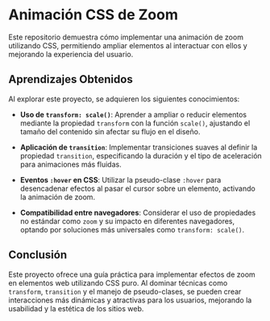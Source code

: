 # Animación CSS de Zoom

Este repositorio demuestra cómo implementar una animación de zoom utilizando CSS, permitiendo ampliar elementos al interactuar con ellos y mejorando la experiencia del usuario.

## Aprendizajes Obtenidos

Al explorar este proyecto, se adquieren los siguientes conocimientos:

- **Uso de `transform: scale()`**: Aprender a ampliar o reducir elementos mediante la propiedad `transform` con la función `scale()`, ajustando el tamaño del contenido sin afectar su flujo en el diseño.

- **Aplicación de `transition`**: Implementar transiciones suaves al definir la propiedad `transition`, especificando la duración y el tipo de aceleración para animaciones más fluidas.

- **Eventos `:hover` en CSS**: Utilizar la pseudo-clase `:hover` para desencadenar efectos al pasar el cursor sobre un elemento, activando la animación de zoom.

- **Compatibilidad entre navegadores**: Considerar el uso de propiedades no estándar como `zoom` y su impacto en diferentes navegadores, optando por soluciones más universales como `transform: scale()`.

## Conclusión

Este proyecto ofrece una guía práctica para implementar efectos de zoom en elementos web utilizando CSS puro. Al dominar técnicas como `transform`, `transition` y el manejo de pseudo-clases, se pueden crear interacciones más dinámicas y atractivas para los usuarios, mejorando la usabilidad y la estética de los sitios web.
